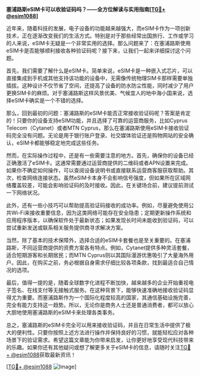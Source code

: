 **塞浦路斯eSIM卡可以收验证码吗？——全方位解读与实用指南[[TG💪+ @esim1088](https://t.me/s/esim1088)]**

近年来，随着科技的发展，电子设备的功能越来越强大，而eSIM卡作为一项创新技术，正在逐渐改变我们的生活方式。特别是对于那些经常出国旅行、工作或学习的人来说，eSIM卡无疑是一个非常实用的选择。那么问题来了：在塞浦路斯使用eSIM卡是否能够顺利接收各种验证码呢？接下来，让我们一起来详细探讨这个问题。

首先，我们需要了解什么是eSIM卡。简单来说，eSIM卡是一种嵌入式芯片，可以直接集成到手机或其他支持该功能的设备中，无需像传统物理SIM卡那样需要单独插拔。这种设计不仅节省了空间，还提高了设备的防水防尘性能，同时减少了用户更换SIM卡的麻烦。对于塞浦路斯这样风景优美、气候宜人的地中海小国来说，选择eSIM卡确实是一个不错的选择。

那么，回到最初的问题：塞浦路斯的eSIM卡能否正常接收验证码呢？答案是肯定的！只要你的设备支持eSIM功能，并且选择了可靠的运营商服务，比如Cyprus Telecom（Cytanet）或者MTN Cyprus，那么在塞浦路斯使用eSIM卡接收验证码完全没有问题。无论是用于银行账户登录、社交媒体验证还是购物网站的安全确认，eSIM卡都能够稳定地完成这些任务。

然而，在实际操作过程中，还是有一些需要注意的地方。首先，确保你的设备已经正确激活了eSIM卡。这通常需要通过运营商提供的二维码或者APN设置来完成。如果你不确定如何操作，可以查阅设备说明书或直接联系运营商客服获取帮助。其次，检查网络连接状态。虽然eSIM卡本身不会影响信号强度，但如果所在区域网络覆盖较差，可能会影响验证码的及时接收。因此，在关键场合前，建议提前测试一下网络状况。

此外，还有一些小技巧可以帮助提高验证码接收的成功率。例如，尽量避免使用公共Wi-Fi来接收重要信息，因为这类网络可能存在安全隐患；定期更新操作系统和应用程序版本，以确保软件处于最新状态；如果发现长时间未能收到验证码，可以尝试重新发送或联系相关服务提供商寻求解决方案。

当然，除了基本的技术保障外，选择合适的eSIM卡套餐也是至关重要的。在塞浦路斯，不同运营商提供的资费方案各有特点。例如，Cytanet提供多种灵活套餐，适合短期游客和长期居民；而MTN Cyprus则以其国际漫游优惠吸引了大量海外用户。因此，在购买之前，务必根据自身需求仔细比较各项条款，找到最适合自己情况的选项。

最后，值得一提的是，随着全球数字化进程不断加快，越来越多的企业开始重视电子签名、在线支付等无接触式服务。在这种背景下，能够快速准确地接收验证码显得尤为重要。而塞浦路斯作为一个国际化程度较高的国家，其通信基础设施完善，完全有能力支持这一趋势。所以，无论你是商务人士还是普通消费者，都可以放心大胆地使用塞浦路斯的eSIM卡来处理各类事务。

总之，塞浦路斯的eSIM卡完全可以用来接收验证码，并且在日常生活中提供了极大的便利性。只要你按照上述方法进行操作并保持良好的习惯，就能轻松应对各种场景下的验证需求。希望这篇文章能为你带来启发，让你更好地享受现代科技带来的乐趣。如果你还有其他疑问或想了解更多关于eSIM卡的信息，请随时关注[TG💪+ @esim1088](https://t.me/s/esim1088)获取最新资讯！

[[TG💪+ @esim1088](https://t.me/s/esim1088) ![Image](https://i.postimg.cc/4NQfJmqS/Snipaste-2025-05-13-00-14-12.png)]